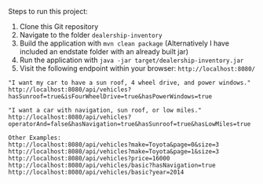 Steps to run this project:

1. Clone this Git repository
2. Navigate to the folder `dealership-inventory`
3. Build the application with `mvn clean package` (Alternatively I have included an endstate folder with an already built jar)
4. Run the application with `java -jar target/dealership-inventory.jar`
5. Visit the following endpoint within your browser: `http://localhost:8080/`

```
"I want my car to have a sun roof, 4 wheel drive, and power windows."
http://localhost:8080/api/vehicles?hasSunroof=true&isFourWheelDrive=true&hasPowerWindows=true

"I want a car with navigation, sun roof, or low miles."
http://localhost:8080/api/vehicles?operatorAnd=false&hasNavigation=true&hasSunroof=true&hasLowMiles=true

Other Examples:
http://localhost:8080/api/vehicles?make=Toyota&page=0&size=3
http://localhost:8080/api/vehicles?make=Toyota&page=1&size=3
http://localhost:8080/api/vehicles?price=16000
http://localhost:8080/api/vehicles/basic?hasNavigation=true
http://localhost:8080/api/vehicles/basic?year=2014
```
